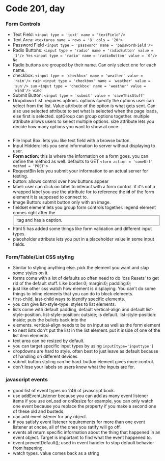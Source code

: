 # Code 201, day


### Form Controls
- Text Field:
`<input type = 'text' name = 'textField'/>`
- Text Area:
`<textarea name = rows = '8' cols = '20'>`
- Password Field
`<input type = 'password' name = 'passwordField'/>`
- Radio Buttons:
`<input type = 'radio' name = 'radioButton' value = '1'/> Yes`
`<input type = 'radio' name = 'radioButton' value = '0'/> No`
- Radio buttons are grouped by their name. Can only select one for each name.
- checkbox:
`<input type = 'checkbox' name = 'weather' value = 'rain'/> rain`
`<input type = 'checkbox' name = 'weather' value = 'sun'/> sun`
`<input type = 'checkbox' name = 'weather' value = 'wind'/> wind`
- Submit Button: `<input type = 'submit' value = 'saveThisStuff'`
- Dropdown List: requires options.  options specify the options user can select from the list.  Value attribute of the option is what gets sent.  Can also use selected attribute to set what is selected when the page loads, else first is selected.  optGroup can group options together.  multiple attribute allows users to select multiple options.  size attribute lets you decide how many options you want to show at once.
```
```
- File Input Box: lets you like text field with a browse button.
- Input Hidden: lets you send information to server without displaying to user.
- **Form action:** this is where the information on a form goes. you can define the method as well. defaults to GET
`<form action = 'someUrl' method = 'POST'>`
- RequestBin lets you submit your information to an actual server for testing.
- button: allows control over how buttons appear
- label: user can click on label to interact with a form control.  if it's not a wrapped label you use the attribute for to reference the **id** of the form element it is supposed to connect to.
- Image Button: submit button only with an image.
- fieldset element lets you group form controls together.  legend element comes right after the <fieldset> tag and has a caption.
- html 5 has added some things like form validation and different input types.
- placeholder attribute lets you put in a placeholder value in some input fields.

### Form/Table/List CSS styling
- Similar to styling anything else. pick the element you want and slap some styles on it.
- forms come with a lot of defaults so often need to do 'css Resets' to get rid of the default stuff.  Like border:0; margin:0; padding:0;
- just like other css watch how element is displaying.  You can't do some things to inline elements that you can do to block elements.
- first-child, last-child ways to identify specific elements.
- you can give list-style-type:  styles to list elements.
- lists come with default padding, default vertical-align and default list-style-position.  list-style-position: outside; is default.  list-style-position: inside; puts the bullets back into the <li> elements. vertical-align needs to be on input as well as the form element
- to nest lists don't put the list in the list element. put it inside of one of the list item elements.
- text area can be resized by default.
- you can target specific input types by using `input[type='inputtype']`
- dropdowns are hard to style. often best to just leave as default because of handling on different devices.
- submit button styling can be hard. button element gives more control.
- don't lose your labels so users know what the inputs are for.

### javascript events
- good list of event types on 246 of javascript book.
- use addEventListener because you can add as many event listener items if you use onLoad or onResize for example, you can only watch one event because you replace the property if you make a second one of these old and busteds
- can add evenListener for any object.
- if you satisfy event listener requirements for more than one event listener at oncee, all of the ones you satify will go off.
- events all return specific information about the thing that happened in an event object.  Target is important to find what the event happened to.
- event.preventDefault(); used in event handler to stop default behavior from hapening.
- watch types. value comes back as a string
